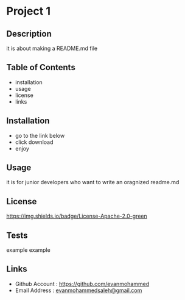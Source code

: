  # Project 1

## Description 
it is about making a README.md file
## Table of Contents 
- installation 
- usage 
- license 
- links 

## Installation 
- go to the link below
- click download
- enjoy

## Usage 
it is for junior developers who want to write an oragnized readme.md

## License
https://img.shields.io/badge/License-Apache-2.0-green

## Tests 
example example

## Links
- Github Account : https://github.com/evanmohammed
- Email Address : evanmohammedsaleh@gmail.com

  
  